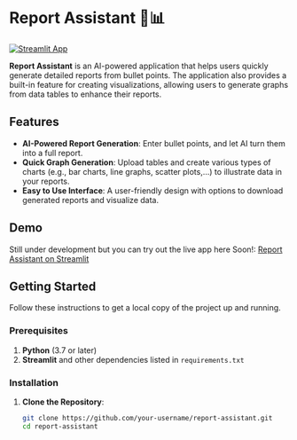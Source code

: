 # Report Assistant 📄📊

[![Streamlit App](https://img.shields.io/badge/Streamlit-App-brightgreen)](https://report-assistant.streamlit.app/)

**Report Assistant** is an AI-powered application that helps users quickly generate detailed reports from bullet points. The application also provides a built-in feature for creating visualizations, allowing users to generate graphs from data tables to enhance their reports.

## Features

- **AI-Powered Report Generation**: Enter bullet points, and let AI turn them into a full report.
- **Quick Graph Generation**: Upload tables and create various types of charts (e.g., bar charts, line graphs, scatter plots,...) to illustrate data in your reports.
- **Easy to Use Interface**: A user-friendly design with options to download generated reports and visualize data.

## Demo

Still under development but you can try out the live app here Soon!: [Report Assistant on Streamlit](https://report-assistant.streamlit.app/)

## Getting Started

Follow these instructions to get a local copy of the project up and running.

### Prerequisites

1. **Python** (3.7 or later)
2. **Streamlit** and other dependencies listed in `requirements.txt`

### Installation

1. **Clone the Repository**:
   ```bash
   git clone https://github.com/your-username/report-assistant.git
   cd report-assistant
